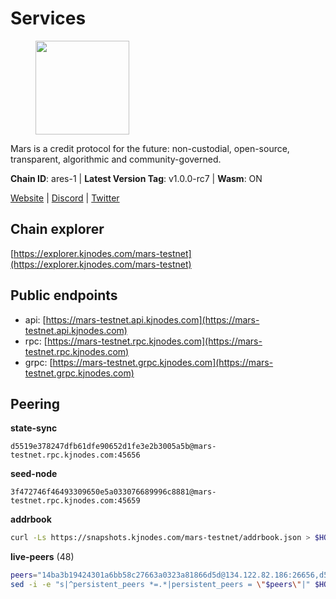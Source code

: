 # Services

<figure><img src="https://raw.githubusercontent.com/kj89/testnet_manuals/main/pingpub/logos/mars.png" width="150" alt=""><figcaption></figcaption></figure>

Mars is a credit protocol for the future: non-custodial,  open-source, transparent, algorithmic and community-governed.

**Chain ID**: ares-1 | **Latest Version Tag**: v1.0.0-rc7 | **Wasm**: ON

[Website](https://marsprotocol.io) | [Discord](https://discord.gg/marsprotocol) | [Twitter](https://twitter.com/mars_protocol)




## Chain explorer
[https://explorer.kjnodes.com/mars-testnet](https://explorer.kjnodes.com/mars-testnet)

## Public endpoints

* api: [https://mars-testnet.api.kjnodes.com](https://mars-testnet.api.kjnodes.com)
* rpc: [https://mars-testnet.rpc.kjnodes.com](https://mars-testnet.rpc.kjnodes.com)
* grpc: [https://mars-testnet.grpc.kjnodes.com](https://mars-testnet.grpc.kjnodes.com)

## Peering

**state-sync**

```text
d5519e378247dfb61dfe90652d1fe3e2b3005a5b@mars-testnet.rpc.kjnodes.com:45656
```

**seed-node**

```text
3f472746f46493309650e5a033076689996c8881@mars-testnet.rpc.kjnodes.com:45659
```

**addrbook**
```bash
curl -Ls https://snapshots.kjnodes.com/mars-testnet/addrbook.json > $HOME/.mars/config/addrbook.json
```

**live-peers** (48)
```bash
peers="14ba3b19424301a6bb58c27663a0323a81866d5d@134.122.82.186:26656,d5519e378247dfb61dfe90652d1fe3e2b3005a5b@65.109.68.190:45656,714dfd0efb57197bbcf96b1f8ce9c2cdafd84b72@185.245.183.172:39656,ac73f0ba9b2111a83abe35cf12b361c360ce7e24@185.219.142.32:17656,e5577ecbf793ce92ce5993c4841a340a4c9db64b@65.108.204.119:46656,e4662fe7ec1a724063fa10654da1581a722dba0b@138.2.95.245:20656,e9c0f9ae36138b6f7883caaa8c7a85d5e94023ad@185.215.166.97:20656,2f626cb709818afae893a8238946cd176748c622@170.64.188.161:20656,7c7f52bf26d5ec2dcc9e016c0f521e0b2fe77fcd@95.214.55.25:26656,0a589d1ce953bb7acaaf5aa9002dfac36fc42649@199.175.98.136:26656,3b2c8bc6a1dba482f6d85e19f78355a9f64950e2@65.109.88.254:32656,2fb0eb08adb9ea1f7965efb65974948e8c234fef@116.202.165.116:33656,1b4c9d74ca45ff542e8213446e9b384b311d0bea@65.108.200.248:55556,09203a69a212cba7516c9928800fb7de4dc7b52b@159.69.138.47:33656,e5368b2539e4ef62e724e9bd7b5d207256184df9@65.109.116.110:26656,9e6eac82887f7422bc49651f8ffda6bfd2848f53@74.208.244.144:20656,8f50c04195cc82d0da34e33cfeb0daa694b14479@65.108.105.48:18556,d387afb4fb00f6c16e6adaee596cf2f75b328146@136.243.88.91:7240,648d3e69a428485fbd3bf221a9292d895ea656f0@159.69.5.164:15656,cebe0a3be105df1c5682bfcb9692b43bed8b4378@178.208.252.54:28656,13d97afdbc6150467f7ed3eff40860d82b3ec8ad@38.242.253.207:26656,7f7224da28d362569664faa0430d980982d232a5@144.126.128.215:20656,9cbfc4ce6f6825e31f4fa517bbe853bd98449c7b@37.187.78.201:45656,3f83067376eec1d4f97a585b76266cc5b951d02d@144.76.90.130:33656,9738dba326613b2514c0a658d884ae651d08b28e@144.91.70.120:34656,d2e3c13b830a7653498553f7423d81607093f7be@147.182.242.103:20656,fe8d614aa5899a97c11d0601ef50c3e7ce17d57b@65.108.233.109:18556,ed98dcc0088888d0eb3fbccc207ace26626b92dd@89.117.59.229:26656,76226517bd06932c9e0957bd4dd7b995227cdaa4@95.216.242.177:33656,a4ca75792b6802bbe23f409166f29defc8f11b42@159.89.205.107:20656,931d82351a5b96a1e9838008636b98c6e6b530bc@65.108.225.158:18556,07dd4b754950bb6c5bf4f5c63d288eea3ef3d982@194.113.106.81:26656,7f21cf9379733e20978b2580892a30cb79a77acf@209.126.9.202:20656,5c2a752c9b1952dbed075c56c600c3a79b58c395@178.211.139.77:27056,e8d1a9688c01cdcb3288d8d175f6229487580478@118.68.159.8:20656,b9c1fb604f314a0b7340bdf2c44fa85ad67ed2ad@38.242.241.61:20656,a841d3e526089172867a73b709fd14e1d9fb87bd@65.108.231.124:22656,643e745c800b97fb28565f7c077c8c67375dd9c7@65.108.244.233:26656,3a0ce20f65ea3c6ad18938fa4d85f1c34b25ef1e@94.130.132.227:2120,f0553f0d589675d7fa43fd484eb3d0f426129e8d@199.175.98.115:26656,a0daab69436cdb751c3b5ac92a90f9f4e632fab2@34.134.107.210:26656,4b66ccb20f36e46b980b54f7cd96ee8c4b603a90@65.108.72.233:12656,cc433ed254401c8d037f14fd7f11a4626a480d21@159.89.196.188:20656,5cef56605237930c81a0c61085c384671356fcb2@161.97.162.189:26656,9feb8bf7075da9c767fc7e5ecccc32fd719a6a7a@194.163.159.163:20656,465b47a9e3e26b385303791bc3c992f42b77393d@65.109.171.155:26656,e615fe1ed10a00ffc6e9911fd201cad557a60976@178.124.214.192:44656,1f4fccce366693d64d1d5c9634b5eaa117d34e4f@75.119.140.139:20656"
sed -i -e "s|^persistent_peers *=.*|persistent_peers = \"$peers\"|" $HOME/.mars/config/config.toml
```
